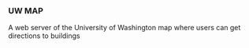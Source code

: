 ### UW MAP

A web server of the University of Washington map where users can get directions to buildings

